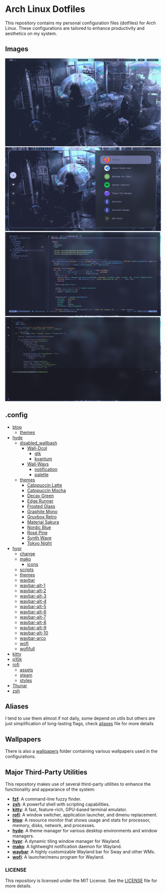# Arch Linux Dotfiles

This repository contains my personal configuration files (dotfiles) for Arch Linux. These configurations are tailored to enhance productivity and aesthetics on my system.

## Images

![start](images/start.png)
![rofi](images/rofi.png)
![nvim](images/nvim.png)
![code](images/code.png)

## .config

- [btop](config/btop/)
  - [themes](config/btop/themes/)
- [hyde](config/hyde/)
  - [disabled_wallbash](config/hyde/disabled_wallbash/)
    - [Wall-Dcol](config/hyde/disabled_wallbash/Wall-Dcol/)
      - [gtk](config/hyde/disabled_wallbash/Wall-Dcol/gtk/)
      - [kvantum](config/hyde/disabled_wallbash/Wall-Dcol/kvantum/)
    - [Wall-Ways](config/hyde/disabled_wallbash/Wall-Ways/)
      - [notification](config/hyde/disabled_wallbash/Wall-Ways/notification/)
      - [palette](config/hyde/disabled_wallbash/Wall-Ways/palette/)
  - [themes](config/hyde/themes/)
    - [Catppuccin Latte](config/hyde/themes/Catppuccin%20Latte/)
    - [Catppuccin Mocha](config/hyde/themes/Catppuccin%20Mocha/)
    - [Decay Green](config/hyde/themes/Decay%20Green/)
    - [Edge Runner](config/hyde/themes/Edge%20Runner/)
    - [Frosted Glass](config/hyde/themes/Frosted%20Glass/)
    - [Graphite Mono](config/hyde/themes/Graphite%20Mono/)
    - [Gruvbox Retro](config/hyde/themes/Gruvbox%20Retro/)
    - [Material Sakura](config/hyde/themes/Material%20Sakura/)
    - [Nordic Blue](config/hyde/themes/Nordic%20Blue/)
    - [Rosé Pine](config/hyde/themes/Rosé%20Pine/)
    - [Synth Wave](config/hyde/themes/Synth%20Wave/)
    - [Tokyo Night](config/hyde/themes/Tokyo%20Night/)
- [hypr](config/hypr/)
  - [change](config/hypr/change/)
  - [mako](config/hypr/mako/)
    - [icons](config/hypr/mako/icons/)
  - [scripts](config/hypr/scripts/)
  - [themes](config/hypr/themes/)
  - [waybar](config/hypr/waybar/)
  - [waybar-alt-1](config/hypr/waybar-alt-1/)
  - [waybar-alt-2](config/hypr/waybar-alt-2/)
  - [waybar-alt-3](config/hypr/waybar-alt-3/)
  - [waybar-alt-4](config/hypr/waybar-alt-4/)
  - [waybar-alt-5](config/hypr/waybar-alt-5/)
  - [waybar-alt-6](config/hypr/waybar-alt-6/)
  - [waybar-alt-7](config/hypr/waybar-alt-7/)
  - [waybar-alt-8](config/hypr/waybar-alt-8/)
  - [waybar-alt-9](config/hypr/waybar-alt-9/)
  - [waybar-alt-10](config/hypr/waybar-alt-10/)
  - [waybar-arco](config/hypr/waybar-arco/)
  - [wofi](config/hypr/wofi/)
  - [wofifull](config/hypr/wofifull/)
- [kitty](config/kitty/)
- [p10k](config/p10k/)
- [rofi](config/rofi/)
  - [assets](config/rofi/assets/)
  - [steam](config/rofi/steam/)
  - [styles](config/rofi/styles/)
- [Thunar](config/Thunar/)
- [zsh](config/zsh/)


## Aliases 

I tend to use them almost if not daily, some depend on utils but others are just simplification of long-lasting flags, check [aliases](config/zsh/ALIAS.md) file for more details

## Wallpapers

There is also a [wallpapers](wallpapers/) folder containing various wallpapers used in the configurations.

## Major Third-Party Utilities

This repository makes use of several third-party utilities to enhance the functionality and appearance of the system:

- **[fzf](https://github.com/junegunn/fzf)**: A command-line fuzzy finder.
- **[zsh](https://www.zsh.org/)**: A powerful shell with scripting capabilities.
- **[kitty](https://sw.kovidgoyal.net/kitty/)**: A fast, feature-rich, GPU-based terminal emulator.
- **[rofi](https://github.com/davatorium/rofi)**: A window switcher, application launcher, and dmenu replacement.
- **[btop](https://github.com/aristocratos/btop)**: A resource monitor that shows usage and stats for processor, memory, disks, network, and processes.
- **[hyde](https://github.com/hydex/hyde)**: A theme manager for various desktop environments and window managers.
- **[hypr](https://github.com/hyprwm/Hyprland)**: A dynamic tiling window manager for Wayland.
- **[mako](https://github.com/emersion/mako)**: A lightweight notification daemon for Wayland.
- **[waybar](https://github.com/Alexays/Waybar)**: A highly customizable Wayland bar for Sway and other WMs.
- **[wofi](https://hg.sr.ht/~scoopta/wofi)**: A launcher/menu program for Wayland.

### LICENSE

This repository is licensed under the MIT License. See the [LICENSE](LICENSE) file for more details.